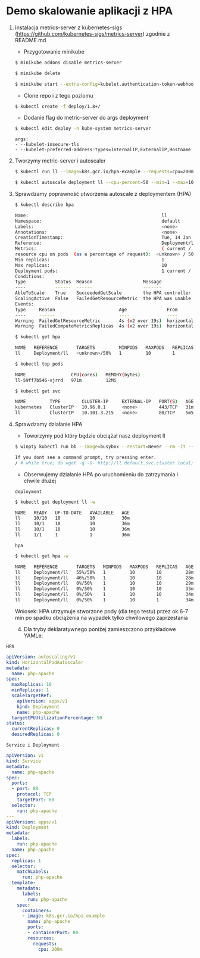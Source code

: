 # Demo skalowanie aplikacji z HPA

1. Instalacja metrics-server z kubernetes-sigs (https://github.com/kubernetes-sigs/metrics-server) zgodnie z README.md

    * Przygotowanie minikube
    
    ```bash
    $ minikube addons disable metrics-server

    $ minikube delete
    
    $ minikube start --extra-config=kubelet.authentication-token-webhook=true --memory 4096
    ```
    
    * Clone repo i z tego poziomu

    ```bash
    $ kubectl create -f deploy/1.8+/
    ```

    * Dodanie flag do metric-server do args deployment

    ```bash
    $ kubectl edit deploy -n kube-system metrics-server
    ```

    ```
    args:
    - --kubelet-insecure-tls
    - --kubelet-preferred-address-types=InternalIP,ExternalIP,Hostname
    ```

2. Tworzymy metric-server i autoscaler

    ```bash
    $ kubectl run ll --image=k8s.gcr.io/hpa-example --requests=cpu=200m --expose --port=80

    $ kubectl autoscale deployment ll --cpu-percent=50 --min=1 --max=10
    ```

3. Sprawdzamy poprawność utworzenia autoscale z deploymentem (HPA)

    ```bash
    $ kubectl describe hpa

    Name:                                                  ll
    Namespace:                                             default
    Labels:                                                <none>
    Annotations:                                           <none>
    CreationTimestamp:                                     Tue, 14 Jan 2020 20:53:05 +0100
    Reference:                                             Deployment/ll
    Metrics:                                               ( current / target )
    resource cpu on pods  (as a percentage of request):  <unknown> / 50%
    Min replicas:                                          1
    Max replicas:                                          10
    Deployment pods:                                       1 current / 0 desired
    Conditions:
    Type           Status  Reason                   Message
    ----           ------  ------                   -------
    AbleToScale    True    SucceededGetScale        the HPA controller was able to get the targets current scale
    ScalingActive  False   FailedGetResourceMetric  the HPA was unable to compute the replica count: unable to get metrics for resource cpu: no metrics returned from resource metrics API
    Events:
    Type     Reason                        Age               From                       Message
    ----     ------                        ----              ----                       -------
    Warning  FailedGetResourceMetric       4s (x2 over 19s)  horizontal-pod-autoscaler  unable to get metrics for resource cpu: no metrics returned from resource metrics API
    Warning  FailedComputeMetricsReplicas  4s (x2 over 19s)  horizontal-pod-autoscaler  invalid metrics (1 invalid out of 1), first error is: failed to get cpu utilization: unable to get metrics for resource cpu: no metrics returned from resource metrics API
    ```

    ```bash
    $ kubectl get hpa

    NAME   REFERENCE       TARGETS         MINPODS   MAXPODS   REPLICAS   AGE
    ll     Deployment/ll   <unknown>/50%   1         10        1          19s
    ```

    ```bash
    $ kubectl top pods
    
    NAME                 CPU(cores)   MEMORY(bytes)
    ll-59ff7b546-vjrrd   971m         12Mi
    ```

    ```bash
    $ kubectl get svc

    NAME         TYPE        CLUSTER-IP     EXTERNAL-IP   PORT(S)   AGE
    kubernetes   ClusterIP   10.96.0.1      <none>        443/TCP   31m
    ll           ClusterIP   10.101.3.215   <none>        80/TCP    5m56s
    ```

4. Sprawdzamy działanie HPA

    * Toworzymy pod który będzie obciążał nasz deployment ll

    ```bash
    $ winpty kubectl run bb --image=busybox --restart=Never --rm -it -- sh

    If you dont see a command prompt, try pressing enter.
    / # while true; do wget -q -O- http://ll.default.svc.cluster.local; done
    ```

    * Obserwujemy działanie HPA po uruchomieniu do zatrzymania i chwile dłużej

    `deployment`

    ```bash
    $ kubectl get deployment ll -w

    NAME   READY   UP-TO-DATE   AVAILABLE   AGE
    ll     10/10   10           10          30m
    ll     10/1    10           10          36m
    ll     10/1    10           10          36m
    ll     1/1     1            1           36m
    ```

    `hpa`

    ```bash
    $ kubectl get hpa -w

    NAME   REFERENCE       TARGETS   MINPODS   MAXPODS   REPLICAS   AGE
    ll     Deployment/ll   55%/50%   1         10        10         28m
    ll     Deployment/ll   46%/50%   1         10        10         28m
    ll     Deployment/ll   0%/50%    1         10        10         29m
    ll     Deployment/ll   0%/50%    1         10        10         33m
    ll     Deployment/ll   0%/50%    1         10        10         34m
    ll     Deployment/ll   0%/50%    1         10        1          34m
    ```

    Wniosek: HPA utrzymuje stworzone pody (dla tego testu) przez ok 6-7 min po spadku obciążenia na wypadek tylko chwilowego zaprzestania

    4. Dla tryby deklaratywnego poniżej zamieszczono przykładowe YAMLe:

`HPA`

```yaml
apiVersion: autoscaling/v1
kind: HorizontalPodAutoscaler
metadata:
  name: php-apache
spec:
  maxReplicas: 10
  minReplicas: 1
  scaleTargetRef:
    apiVersion: apps/v1
    kind: Deployment
    name: php-apache
  targetCPUUtilizationPercentage: 50
status:
  currentReplicas: 0
  desiredReplicas: 0
```

`Service i Deployment`

```yaml
apiVersion: v1
kind: Service
metadata:
  name: php-apache
spec:
  ports:
  - port: 80
    protocol: TCP
    targetPort: 80
  selector:
    run: php-apache
---
apiVersion: apps/v1
kind: Deployment
metadata:
  labels:
    run: php-apache
  name: php-apache
spec:
  replicas: 1
  selector:
    matchLabels:
      run: php-apache
  template:
    metadata:
      labels:
        run: php-apache
    spec:
      containers:
      - image: k8s.gcr.io/hpa-example
        name: php-apache
        ports:
        - containerPort: 80
        resources:
          requests:
            cpu: 200m
```


